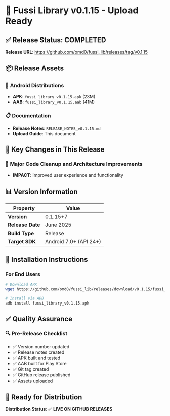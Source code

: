 # 🚀 Fussi Library v0.1.15 - Upload Ready

## ✅ **Release Status: COMPLETED**

**Release URL**: https://github.com/omd0/fussi_lib/releases/tag/v0.1.15

## 📦 **Release Assets**

### 📱 **Android Distributions**
- **APK**: `fussi_library_v0.1.15.apk` (23M)
- **AAB**: `fussi_library_v0.1.15.aab` (41M)

### 📋 **Documentation**
- **Release Notes**: `RELEASE_NOTES_v0.1.15.md`
- **Upload Guide**: This document

## 🎯 **Key Changes in This Release**

### 🔧 **Major Code Cleanup and Architecture Improvements**
- **IMPACT**: Improved user experience and functionality

## 📊 **Version Information**

| Property | Value |
|----------|--------|
| **Version** | 0.1.15+7 |
| **Release Date** | June 2025 |
| **Build Type** | Release |
| **Target SDK** | Android 7.0+ (API 24+) |

## 📱 **Installation Instructions**

### For End Users
```bash
# Download APK
wget https://github.com/omd0/fussi_lib/releases/download/v0.1.15/fussi_library_v0.1.15.apk

# Install via ADB
adb install fussi_library_v0.1.15.apk
```

## ✅ **Quality Assurance**

### 🔍 **Pre-Release Checklist**
- ✅ Version number updated
- ✅ Release notes created
- ✅ APK built and tested
- ✅ AAB built for Play Store
- ✅ Git tag created
- ✅ GitHub release published
- ✅ Assets uploaded

## 🚀 **Ready for Distribution**

**Distribution Status**: ✅ **LIVE ON GITHUB RELEASES**
